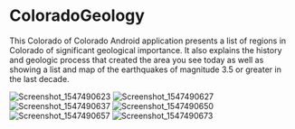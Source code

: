 # ColoradoGeology
This Colorado of Colorado Android application presents a list of regions in Colorado of significant geological importance. 
It also explains the history and geologic process that created the area you see today as well as showing a list and map of the earthquakes
of magnitude 3.5 or greater in the last decade.

![Screenshot_1547490623](https://user-images.githubusercontent.com/24760421/59646506-ddfe3300-913c-11e9-9ee6-d7d399c7e14a.png)
![Screenshot_1547490627](https://user-images.githubusercontent.com/24760421/59646507-ddfe3300-913c-11e9-82c3-03c119f836f1.png)
![Screenshot_1547490637](https://user-images.githubusercontent.com/24760421/59646508-ddfe3300-913c-11e9-920b-50e22d3ebb90.png)
![Screenshot_1547490650](https://user-images.githubusercontent.com/24760421/59646509-de96c980-913c-11e9-9dbe-ccc3f0843e72.png)
![Screenshot_1547490657](https://user-images.githubusercontent.com/24760421/59646510-de96c980-913c-11e9-81dd-457794ad263e.png)
![Screenshot_1547490673](https://user-images.githubusercontent.com/24760421/59646511-de96c980-913c-11e9-8283-7434df9e5f78.png)
